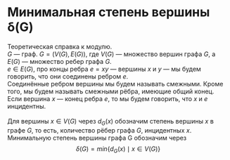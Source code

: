 # Минимальная степень вершины δ(G)
Теоретическая справка к модулю.<br>
$G$ — граф. $G = (V (G), E(G))$, где $V(G)$ — множество вершин графа $G$, а $E(G)$ — множество ребер графа $G$.<br>
$e\in E(G)$,  про концы ребра $e=xy$ — вершины $x$ и $y$ — мы будем говорить, что они соединены ребром $e$.<br>
Соединённые ребром вершины мы будем называть смежными. Кроме того, мы будем называть смежными рёбра, имеющие общий конец.<br>
Если вершина $x$ — конец ребра $e$, то мы будем говорить, что $x$ и $e$ инцидентны.<br><br>
Для вершины $x\in V(G)$ через $d_G(x)$ обозначим степень вершины $x$ в графе $G$, то есть, количество рёбер графа $G$, инцидентных $x$.<br>
Минимальную степень вершины графа G обозначим через
$$\delta(G)=min \lbrace d_G(x) \mid x \in V(G) \rbrace $$